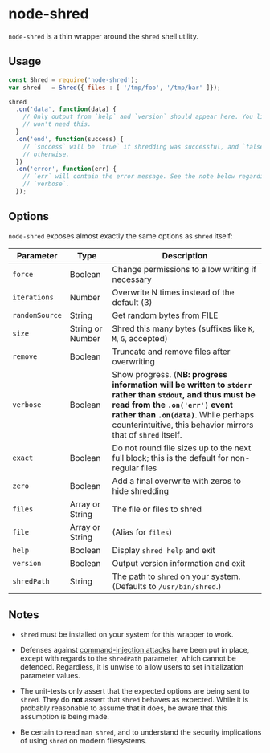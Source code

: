 node-shred
==========
`node-shred` is a thin wrapper around the `shred` shell utility.

Usage
-----
```javascript
const Shred = require('node-shred');
var shred   = Shred({ files : [ '/tmp/foo', '/tmp/bar' ]});

shred
  .on('data', function(data) {
    // Only output from `help` and `version` should appear here. You likely
    // won't need this.
  }
  .on('end', function(success) {
    // `success` will be `true` if shredding was successful, and `false`
    // otherwise.
  })
  .on('error', function(err) {
    // `err` will contain the error message. See the note below regarding
    // `verbose`.
  });
```

Options
-------
`node-shred` exposes almost exactly the same options as `shred` itself:

| Parameter    | Type             | Description |
|--------------|------------------| ----------- |
|`force`       | Boolean          | Change permissions to allow writing if necessary|
|`iterations`  | Number           | Overwrite N times instead of the default (3)|
|`randomSource`| String           | Get random bytes from FILE|
|`size`        | String or Number | Shred this many bytes (suffixes like `K`, `M`, `G`, accepted)|
|`remove`      | Boolean          | Truncate and remove files after overwriting|
|`verbose`     | Boolean          | Show progress. (**NB: progress information will be written to `stderr` rather than `stdout`, and thus must be read from the `.on('err')` event rather than `.on(data)`**. While perhaps counterintuitive, this behavior mirrors that of `shred` itself.|
|`exact`       | Boolean          | Do not round file sizes up to the next full block; this is the default for non-regular files|
|`zero`        | Boolean          | Add a final overwrite with zeros to hide shredding|
|`files`       | Array or String  | The file or files to shred|
|`file`        | Array or String  | (Alias for `files`)|
|`help`        | Boolean          | Display `shred help` and exit|
|`version`     | Boolean          | Output version information and exit|
|`shredPath`   | String           | The path to `shred` on your system. (Defaults to `/usr/bin/shred`.) |

Notes
-----
- `shred` must be installed on your system for this wrapper to work.

- Defenses against [command-injection attacks][1] have been put in place,
  except with regards to the `shredPath` parameter, which cannot be defended.
  Regardless, it is unwise to allow users to set initialization parameter
  values.

- The unit-tests only assert that the expected options are being sent to
  `shred`. They do **not** assert that `shred` behaves as expected. While it is
  probably reasonable to assume that it does, be aware that this assumption is
  being made.

- Be certain to read `man shred`, and to understand the security implications
  of using `shred` on modern filesystems.

  [1]: https://www.owasp.org/index.php/Command_Injection
